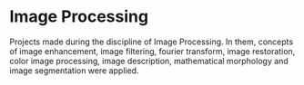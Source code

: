 # Image Processing

Projects made during the discipline of Image Processing. In them, concepts of image enhancement, image filtering, fourier transform, image restoration, color image processing, image description, mathematical morphology and image segmentation were applied.
